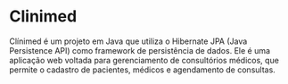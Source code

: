 # Clinimed
 Clínimed é um projeto em Java que utiliza o Hibernate JPA (Java Persistence API) como framework de persistência de dados. Ele é uma aplicação web voltada para gerenciamento de consultórios médicos, que permite o cadastro de pacientes, médicos e agendamento de consultas.
